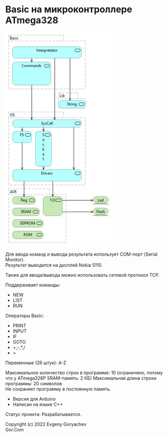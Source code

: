 # Basic на микроконтроллере ATmega328

![Basic.jpg](Basic.jpg)

Для ввода команд и вывода результата использует COM-порт (Serial Monitor).  
Результат выводится на дисплей Nokia 5110.  
  
Также для ввода/вывода можно использовать сетевой протокол TCP.

Поддерживает команды:
- NEW
- LIST
- RUN

Операторы Basic:
- PRINT
- INPUT
- IF
- GOTO
- +,-,*,/
- =

Переменные (26 штук): A-Z

Максимальное количество строк в программе: 10 (ограничено, потому что у ATmega328P SRAM-память: 2 КБ) 
Максимальная длина строки программы: 20 символов  
Не сохраняет программу в постоянную память.  

- Версия для Arduino
- Написан на языке C++

Статус проекта: Разрабатывается.


Copyright (c) 2022 Evgeny Goryachev  
Gor.Com 
